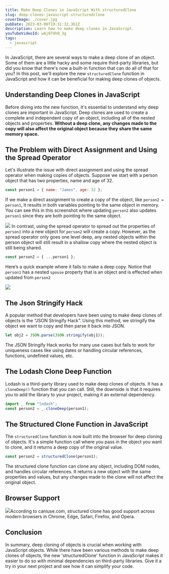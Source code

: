 ```yaml
---
title: Make Deep Clones in JavaScript With structuredClone
slug: deep-clones-javascript-structuredclone
coverImage: ./cover.jpg
pubDate: 2023-03-06T19:31:32.361Z
description: Learn how to make deep clones in JavaScript.
youTubeVideoId: wAj074hO_3g
tags:
  - javascript
---
```


In JavaScript, there are several ways to make a deep clone of an object. Some of them are a little hacky and some require third-party libraries, but did you know that there's now a built-in function that can do all of that for you? In this post, we'll explore the new `structuredClone` function in JavaScript and how it can be beneficial for making deep clones of objects.

## Understanding Deep Clones in JavaScript

Before diving into the new function, it's essential to understand why deep clones are important in JavaScript. Deep clones are used to create a complete and independent copy of an object, including all of the nested objects and properties. **Without a deep clone, any changes made to the copy will also affect the original object because they share the same memory space.**

## The Problem with Direct Assignment and Using the Spread Operator

Let's illustrate the issue with direct assignment and using the spread operator when making copies of objects. Suppose we start with a person object that has two properties, name and age of 32.

```javascript
const person1 = { name: "James", age: 32 };
```

If we make a direct assignment to create a copy of the object, like `person2 = person1`, it results in both variables pointing to the same object in memory. You can see this in this screenshot where updating `person2` also updates `person1` since they are both pointing to the same object.

![](/images/posts/deep-clones-javascript-structuredclone/1.jpeg) In contrast, using the spread operator to spread out the properties of `person1` into a new object for `person2` will create a copy. However, as the spread operator only goes one level deep, any nested objects within the person object will still result in a shallow copy where the nested object is still being shared.

```javascript
const person2 = { ...person1 };
```

Here’s a quick example where it fails to make a deep copy. Notice that `person1` has a nested `spouse` property that is an object and is effected when updated from `person2`

![](/images/posts/deep-clones-javascript-structuredclone/1.jpeg)

## The Json Stringify Hack

A popular method that developers have been using to make deep clones of objects is the “JSON Stringify Hack”. Using this method, we stringify the object we want to copy and then parse it back into JSON.

```javascript
let obj2 = JSON.parse(JSON.stringify(obj1));
```

The JSON Stringify Hack works for many use cases but fails to work for uniqueness cases like using dates or handling circular references, functions, undefined values, etc.

## The Lodash Clone Deep Function

Lodash is a third-party library used to make deep clones of objects. It has a `cloneDeep()` function that you can call. Still, the downside is that it requires you to add the library to your project, making it an external dependency.

```javascript
import _ from "lodash";
const person2 = _.cloneDeep(person1);
```

## The Structured Clone Function in JavaScript

The `structuredClone` function is now built into the browser for deep cloning of objects. It's a simple function call where you pass in the object you want to clone, and it returns a deep copy of the original value.

```javascript
const person2 = structuredClone(person1);
```

The structured clone function can clone any object, including DOM nodes, and handles circular references. It returns a new object with the same properties and values, but any changes made to the clone will not affect the original object.

## Browser Support

![](https://cdn.videotapit.com/qtXU9lWoHrFMJ8LBuh2j-321.45.png)According to caniuse.com, structured clone has good support across modern browsers in Chrome, Edge, Safari, Firefox, and Opera.

## Conclusion

In summary, deep cloning of objects is crucial when working with JavaScript objects. While there have been various methods to make deep clones of objects, the new 'structuredClone' function in JavaScript makes it easier to do so with minimal dependencies on third-party libraries. Give it a try in your next project and see how it can simplify your code.
